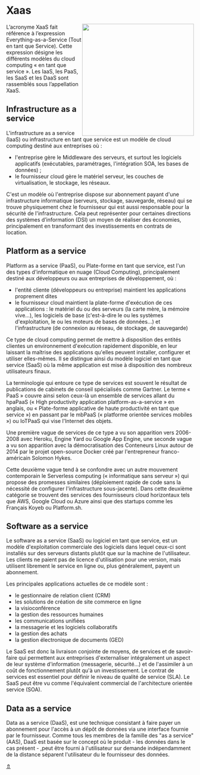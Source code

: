 # Xaas

<a class="lbLink" href="#_xaas" style="float:right"><img src="xaas.jpeg" width="300"></a>

<div class="lb" id="_xaas">
	<a href="#" onclick="window.history.back(-1)"><img src="xaas.jpeg" alt=""/></a>
</div>
L’acronyme XaaS fait référence à l’expression Everything-as-a-Service (Tout en tant que Service). Cette expression désigne les différents modèles du cloud computing  « en tant que service ». Les IaaS, les PaaS, les SaaS et les DaaS sont rassemblés sous l’appellation XaaS. 

## Infrastructure as a service

L'infrastructure as a service (IaaS) ou infrastructure en tant que service est un modèle de cloud computing destiné aux entreprises où :

* l'entreprise gère le Middleware des serveurs, et surtout les logiciels applicatifs (exécutables, paramétrages, l'intégration SOA, les bases de données) ;
* le fournisseur cloud gère le matériel serveur, les couches de virtualisation, le stockage, les réseaux.

C'est un modèle où l'entreprise dispose sur abonnement payant d'une infrastructure informatique (serveurs, stockage, sauvegarde, réseau) qui se trouve physiquement chez le fournisseur qui est aussi responsable pour la sécurité de l'infrastructure. Cela peut représenter pour certaines directions des systèmes d’information (DSI) un moyen de réaliser des économies, principalement en transformant des investissements en contrats de location.

## Platform as a service

Platform as a service (PaaS), ou Plate-forme en tant que service, est l'un des types d'informatique en nuage (Cloud Computing), principalement destiné aux développeurs ou aux entreprises de développement, où :

* l'entité cliente (développeurs ou entreprise) maintient les applications proprement dites 
* le fournisseur cloud maintient la plate-forme d'exécution de ces applications : le matériel du ou des serveurs (la carte mère, la mémoire vive…), les logiciels de base (c'est-à-dire le ou les systèmes d'exploitation, le ou les moteurs de bases de données…) et l'infrastructure (de connexion au réseau, de stockage, de sauvegarde)

Ce type de cloud computing permet de mettre à disposition des entités clientes un environnement d'exécution rapidement disponible, en leur laissant la maîtrise des applications qu'elles peuvent installer, configurer et utiliser elles-mêmes. Il se distingue ainsi du modèle logiciel en tant que service (SaaS) où la même application est mise à disposition des nombreux utilisateurs finaux.

La terminologie qui entoure ce type de services est souvent le résultat de publications de cabinets de conseil spécialisés comme Gartner. Le terme « PaaS » couvre ainsi selon ceux-là un ensemble de services allant du hpaPaaS (« High productivity application platform-as-a-service » en anglais, ou « Plate-forme applicative de haute productivité en tant que service ») en passant par le mbPaaS (« platforme orientée services mobiles ») ou IoTPaaS qui vise l'Internet des objets.

Une première vague de services de ce type a vu son apparition vers 2006-2008 avec Heroku, Engine Yard ou Google App Engine, une seconde vague a vu son apparition avec la démocratisation des Conteneurs Linux autour de 2014 par le projet open-source Docker créé par l'entrepreneur franco-américain Solomon Hykes.

Cette deuxième vague tend à se confondre avec un autre mouvement contemporain le Serverless computing (« informatique sans serveur ») qui propose des promesses similaires (déploiement rapide de code sans la nécessité de configurer l'infrastructure sous-jacente). Dans cette deuxième catégorie se trouvent des services des fournisseurs cloud horizontaux tels que AWS, Google Cloud ou Azure ainsi que des startups comme les Français Koyeb ou Platform.sh.

## Software as a service

Le software as a service (SaaS) ou logiciel en tant que service, est un modèle d'exploitation commerciale des logiciels dans lequel ceux-ci sont installés sur des serveurs distants plutôt que sur la machine de l'utilisateur. Les clients ne paient pas de licence d'utilisation pour une version, mais utilisent librement le service en ligne ou, plus généralement, payent un abonnement.

Les principales applications actuelles de ce modèle sont :

* le gestionnaire de relation client (CRM) 
* les solutions de création de site commerce en ligne 
* la visioconférence 
* la gestion des ressources humaines
* les communications unifiées 
* la messagerie et les logiciels collaboratifs 
* la gestion des achats 
* la gestion électronique de documents (GED)

Le SaaS est donc la livraison conjointe de moyens, de services et de savoir-faire qui permettent aux entreprises d'externaliser intégralement un aspect de leur système d'information (messagerie, sécurité…) et de l'assimiler à un coût de fonctionnement plutôt qu'à un investissement. Le contrat de services est essentiel pour définir le niveau de qualité de service (SLA). Le SaaS peut être vu comme l'équivalent commercial de l'architecture orientée service (SOA).

## Data as a service

Data as a service (DaaS), est une technique consistant à faire payer un abonnement pour l'accès à un dépôt de données via une interface fournie par le fournisseur. Comme tous les membres de la famille des "as a service" (AAS), DaaS est basée sur le concept où le produit - les données dans le cas présent - ,peut être fourni à l'utilisateur sur demande indépendamment de la distance séparent l'utilisateur du le fournisseur des données.

<span id="top" class="topSpan"></span>
<a href="#top" class="topAnchor">&#8687;</a>